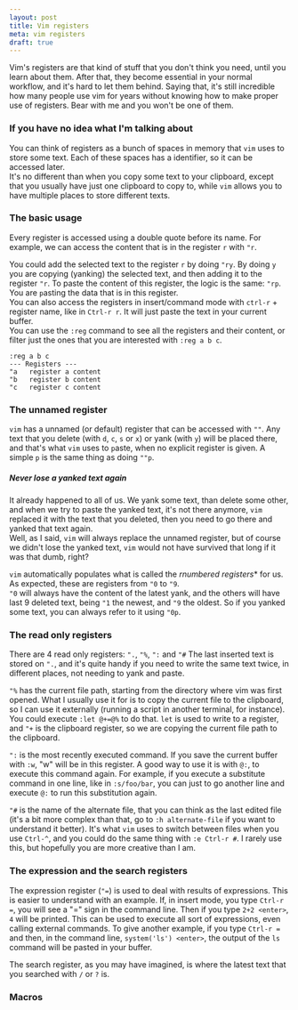 ```yaml
---
layout: post
title: Vim registers
meta: vim registers
draft: true
---
```


Vim's registers are that kind of stuff that you don't think you need, until you learn about them. After that, they become essential in your normal workflow, 
and it's hard to let them behind. Saying that, it's still incredible how many people use vim for years without knowing how to make proper use of registers.
Bear with me and you won't be one of them.

### If you have no idea what I'm talking about

You can think of registers as a bunch of spaces in memory that `vim` uses to store some text. Each of these spaces has a identifier, so it can be accessed later.  
It's no different than when you copy some text to your clipboard, except that you usually have just one clipboard to copy to, while `vim` allows you to have multiple
places to store different texts.

### The basic usage

Every register is accessed using a double quote before its name. For example, we can access the content that is in the register `r` with `"r`.

You could add the selected text to the register `r` by doing `"ry`. By doing `y` you are copying (yanking) the selected text, and then adding it to the register `"r`.
To paste the content of this register, the logic is the same: `"rp`. You are `p`asting the data that is in this register.  
You can also access the registers in insert/command mode with `ctrl-r` + register name, like in `Ctrl-r r`. It will just paste the text in your current buffer.  
You can use the `:reg` command to see all the registers and their content, or filter just the ones that you are interested with `:reg a b c`.

```
:reg a b c
--- Registers ---
"a   register a content
"b   register b content
"c   register c content
```

### The unnamed register

`vim` has a unnamed (or default) register that can be accessed with `""`. Any text that you delete (with `d`, `c`, `s` or `x`) or yank (with `y`) will be placed there, and that's what `vim` uses to `p`aste, when no explicit register is given.
A simple `p` is the same thing as doing `""p`.

##### Never lose a yanked text again

It already happened to all of us. We yank some text, than delete some other, and when we try to paste the yanked text, it's not there anymore, `vim` replaced it with the text that you deleted, then you need
to go there and yanked that text again.  
Well, as I said, `vim` will always replace the unnamed register, but of course we didn't lose the yanked text, `vim` would not have survived that long if it was that dumb, right?

`vim` automatically populates what is called the *rnumbered registers** for us. As expected, these are registers from `"0` to `"9`.  
`"0` will always have the content of the latest yank,
and the others will have last 9 deleted text, being `"1` the newest, and `"9` the oldest. So if you yanked some text, you can always refer to it using `"0p`.

### The read only registers

There are 4 read only registers: `".`, `"%`, `":` and `"#` 
The last inserted text is stored on `".`, and it's quite handy if you need to write the same text twice, in different places, not needing to yank and paste.

`"%` has the current file path, starting from the directory where vim was first opened. What I usually use it for is to copy
the current file to the clipboard, so I can use it externally (running a script in another terminal, for instance). You could execute `:let @+=@%` to do that. `let` is used to write to a register,
and `"+` is the clipboard register, so we are copying the current file path to the clipboard.

`":` is the most recently executed command. If you save the current buffer with `:w`, "w" will be in this register. A good way to use it is with `@:`, to execute this command again.
For example, if you execute a substitute command in one line, like in `:s/foo/bar`, you can just to go another line and execute `@:` to run this substitution again.

`"#` is the name of the alternate file, that you can think as the last edited file (it's a bit more complex than that, go to `:h alternate-file` if you want to understand it better).
It's what `vim` uses to switch between files when you use `Ctrl-^`, and you could do the same thing with `:e Ctrl-r #`. I rarely use this, but hopefully you are more creative than I am.

### The expression and the search registers

The expression register (`"=`) is used to deal with results of expressions. This is easier to understand with an example. If, in insert mode, you type `Ctrl-r =`, you will see a "=" sign
in the command line. Then if you type `2+2 <enter>`, `4` will be printed. This can be used to execute all sort of expressions, even calling external commands. To give
another example, if you type `Ctrl-r =` and then, in the command line, `system('ls') <enter>`, the output of the `ls` command will be pasted in your buffer.

The search register, as you may have imagined, is where the latest text that you searched with `/` or `?` is.


### Macros
